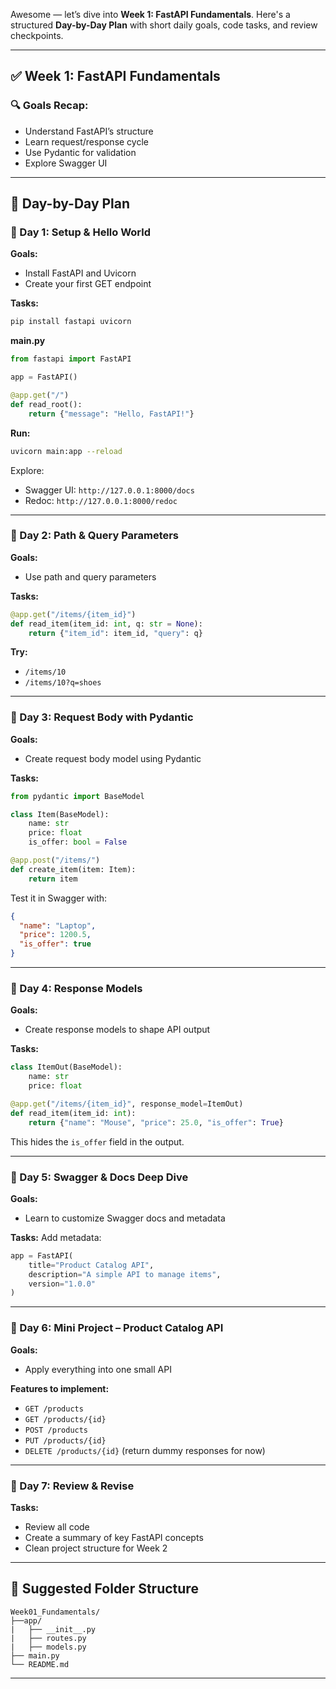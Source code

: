 Awesome — let’s dive into **Week 1: FastAPI Fundamentals**. Here's a structured **Day-by-Day Plan** with short daily goals, code tasks, and review checkpoints.

---

## ✅ **Week 1: FastAPI Fundamentals**

### 🔍 Goals Recap:

* Understand FastAPI’s structure
* Learn request/response cycle
* Use Pydantic for validation
* Explore Swagger UI

---

## 📅 Day-by-Day Plan

### **🔸 Day 1: Setup & Hello World**

**Goals:**

* Install FastAPI and Uvicorn
* Create your first GET endpoint

**Tasks:**

```bash
pip install fastapi uvicorn
```

**main.py**

```python
from fastapi import FastAPI

app = FastAPI()

@app.get("/")
def read_root():
    return {"message": "Hello, FastAPI!"}
```

**Run:**

```bash
uvicorn main:app --reload
```

Explore:

* Swagger UI: `http://127.0.0.1:8000/docs`
* Redoc: `http://127.0.0.1:8000/redoc`

---

### **🔸 Day 2: Path & Query Parameters**

**Goals:**

* Use path and query parameters

**Tasks:**

```python
@app.get("/items/{item_id}")
def read_item(item_id: int, q: str = None):
    return {"item_id": item_id, "query": q}
```

**Try:**

* `/items/10`
* `/items/10?q=shoes`

---

### **🔸 Day 3: Request Body with Pydantic**

**Goals:**

* Create request body model using Pydantic

**Tasks:**

```python
from pydantic import BaseModel

class Item(BaseModel):
    name: str
    price: float
    is_offer: bool = False

@app.post("/items/")
def create_item(item: Item):
    return item
```

Test it in Swagger with:

```json
{
  "name": "Laptop",
  "price": 1200.5,
  "is_offer": true
}
```

---

### **🔸 Day 4: Response Models**

**Goals:**

* Create response models to shape API output

**Tasks:**

```python
class ItemOut(BaseModel):
    name: str
    price: float

@app.get("/items/{item_id}", response_model=ItemOut)
def read_item(item_id: int):
    return {"name": "Mouse", "price": 25.0, "is_offer": True}
```

This hides the `is_offer` field in the output.

---

### **🔸 Day 5: Swagger & Docs Deep Dive**

**Goals:**

* Learn to customize Swagger docs and metadata

**Tasks:**
Add metadata:

```python
app = FastAPI(
    title="Product Catalog API",
    description="A simple API to manage items",
    version="1.0.0"
)
```

---

### **🔸 Day 6: Mini Project – Product Catalog API**

**Goals:**

* Apply everything into one small API

**Features to implement:**

* `GET /products`
* `GET /products/{id}`
* `POST /products`
* `PUT /products/{id}`
* `DELETE /products/{id}` (return dummy responses for now)

---

### **🔸 Day 7: Review & Revise**

**Tasks:**

* Review all code
* Create a summary of key FastAPI concepts
* Clean project structure for Week 2

---

## 📁 Suggested Folder Structure

```
Week01_Fundamentals/ 
├──app/
|   ├── __init__.py
|   ├── routes.py
|   ├── models.py        
├── main.py      
└── README.md        
```

---


